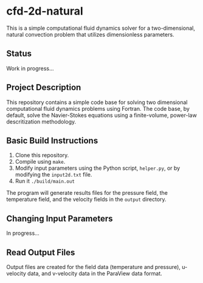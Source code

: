 # cfd-2d-natural

This is a simple computational fluid dynamics solver for a two-dimensional, natural convection problem that utilizes dimensionless parameters. 

## Status

Work in progress...

## Project Description

This repository contains a simple code base for solving two dimensional computational fluid dynamics problems using Fortran. The code base, by default, solve the Navier-Stokes equations using a finite-volume, power-law descritization methodology. 

## Basic Build Instructions

1. Clone this repository.
2. Compile using `make`.
3. Modify input parameters using the Python script, `helper.py`, or by modifying the `input2d.txt` file.
4. Run it `./build/main.out`

The program will generate results files for the pressure field, the temperature field, and the velocity fields in the `output` directory. 

## Changing Input Parameters

In progress...

## Read Output Files

Output files are created for the field data (temperature and pressure), u-velocity data, and v-velocity data in the ParaView data format. 
